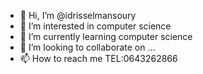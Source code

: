 - 👋 Hi, I’m @idrisselmansoury
- 👀 I’m interested in computer science 
- 🌱 I’m currently learning computer science 
- 💞️ I’m looking to collaborate on ...
- 📫 How to reach me TEL:0643262866

<!---
idrisselmansoury/idrisselmansoury is a ✨ special ✨ repository because its `README.md` (this file) appears on your GitHub profile.
You can click the Preview link to take a look at your changes.
--->
